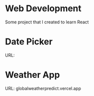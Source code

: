# Web Development

Some project that I created to learn React

# Date Picker
URL: 

# Weather App
URL: globalweatherpredict.vercel.app

 
